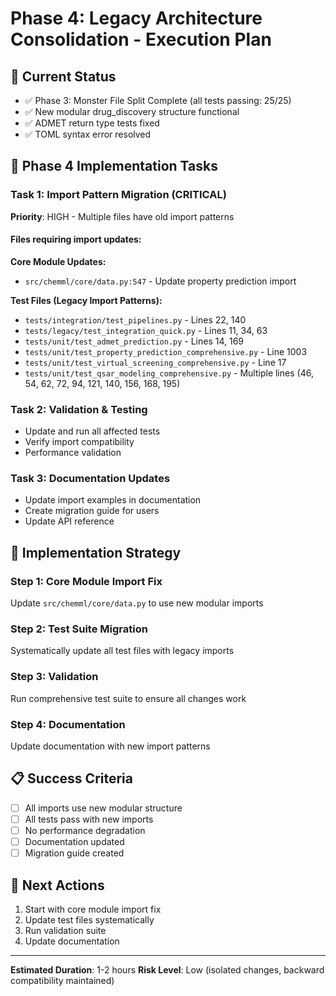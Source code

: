 # Phase 4: Legacy Architecture Consolidation - Execution Plan

## 🎯 Current Status
- ✅ Phase 3: Monster File Split Complete (all tests passing: 25/25)
- ✅ New modular drug_discovery structure functional
- ✅ ADMET return type tests fixed
- ✅ TOML syntax error resolved

## 🔧 Phase 4 Implementation Tasks

### Task 1: Import Pattern Migration (CRITICAL)
**Priority**: HIGH - Multiple files have old import patterns

#### Files requiring import updates:

**Core Module Updates:**
- `src/chemml/core/data.py:547` - Update property prediction import

**Test Files (Legacy Import Patterns):**
- `tests/integration/test_pipelines.py` - Lines 22, 140
- `tests/legacy/test_integration_quick.py` - Lines 11, 34, 63
- `tests/unit/test_admet_prediction.py` - Lines 14, 169
- `tests/unit/test_property_prediction_comprehensive.py` - Line 1003
- `tests/unit/test_virtual_screening_comprehensive.py` - Line 17
- `tests/unit/test_qsar_modeling_comprehensive.py` - Multiple lines (46, 54, 62, 72, 94, 121, 140, 156, 168, 195)

### Task 2: Validation & Testing
- Update and run all affected tests
- Verify import compatibility
- Performance validation

### Task 3: Documentation Updates
- Update import examples in documentation
- Create migration guide for users
- Update API reference

## 🚀 Implementation Strategy

### Step 1: Core Module Import Fix
Update `src/chemml/core/data.py` to use new modular imports

### Step 2: Test Suite Migration
Systematically update all test files with legacy imports

### Step 3: Validation
Run comprehensive test suite to ensure all changes work

### Step 4: Documentation
Update documentation with new import patterns

## 📋 Success Criteria
- [ ] All imports use new modular structure
- [ ] All tests pass with new imports
- [ ] No performance degradation
- [ ] Documentation updated
- [ ] Migration guide created

## 🔄 Next Actions
1. Start with core module import fix
2. Update test files systematically
3. Run validation suite
4. Update documentation

---
**Estimated Duration**: 1-2 hours
**Risk Level**: Low (isolated changes, backward compatibility maintained)
